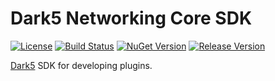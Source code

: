 # Dark5 Networking Core SDK
[![License](https://img.shields.io/github/license/Dark5/SDK.Core.svg)](LICENSE)
[![Build Status](https://img.shields.io/appveyor/ci/Dark5/sdk-core.svg)](https://ci.appveyor.com/project/Dark5/sdk-core)
[![NuGet Version](https://img.shields.io/nuget/v/Dark5/SDK.Core.svg)](https://www.nuget.org/packages/Dark5.SDK.Core)
[![Release Version](https://img.shields.io/github/release/Dark5/SDK.Core/all.svg)](https://github.com/Dark5/SDK.Core/releases)

[Dark5](https://dark5networking/) SDK for developing plugins.

